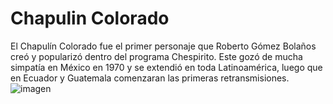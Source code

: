 # Chapulin Colorado
El Chapulín Colorado fue el primer personaje que Roberto Gómez Bolaños creó y popularizó dentro del programa Chespirito. Este gozó de mucha simpatía en México en 1970 y se extendió en toda Latinoamérica, luego que en Ecuador y Guatemala comenzaran las primeras retransmisiones.
  ![imagen](https://www.eltelegrafo.com.ec/media/k2/items/cache/084baa0c11f6ff090c6d86bd1ebd6a05_XL.jpg)
